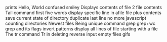prints Hello, World
confused smiley
Displays contents of file
2 file contents
Tail command
first five words
display specific line in afile
file plus contents
save current state of directory
duplicate last line
no more javascript
counting directories
Newest files
Being unique
command grep
grep+wc
grep and its flags
invert patterns
display all lines of file starting with a file
The tr command
Tr in deleting
reverse input
empty files
gifs
